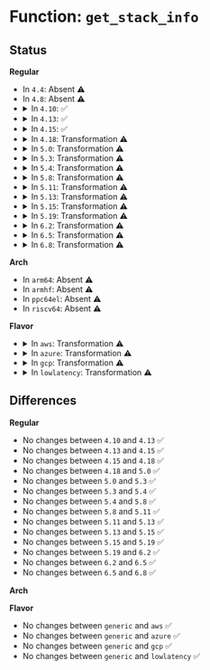 # Function: <code>get_stack_info</code>

## Status
<b>Regular</b>
<ul>
<li>
In <code>4.4</code>: Absent ⚠️
</li>
<li>
In <code>4.8</code>: Absent ⚠️
</li>
<li>
<details>
<summary>In <code>4.10</code>: ✅</summary>

```c
int get_stack_info(long unsigned int *stack, struct task_struct *task, struct stack_info *info, long unsigned int *visit_mask);
```

**Collision:** Unique Global

**Inline:** No

**Transformation:** False

**Instances:**

```
In arch/x86/kernel/dumpstack_64.c (ffffffff81030210)
Location: arch/x86/kernel/dumpstack_64.c:96
Inline: False
Direct callers:
  - arch/x86/kernel/dumpstack.c:show_trace_log_lvl
  - arch/x86/kernel/unwind_frame.c:update_stack_state
```
**Symbols:**

```
ffffffff81030210-ffffffff81030368: get_stack_info (STB_GLOBAL)
```
</details>
</li>
<li>
<details>
<summary>In <code>4.13</code>: ✅</summary>

```c
int get_stack_info(long unsigned int *stack, struct task_struct *task, struct stack_info *info, long unsigned int *visit_mask);
```

**Collision:** Unique Global

**Inline:** No

**Transformation:** False

**Instances:**

```
In arch/x86/kernel/dumpstack_64.c (ffffffff8102e470)
Location: arch/x86/kernel/dumpstack_64.c:97
Inline: False
Direct callers:
  - arch/x86/kernel/dumpstack.c:show_trace_log_lvl
  - arch/x86/kernel/unwind_frame.c:update_stack_state
  - arch/x86/kernel/unwind_frame.c:unwind_dump
```
**Symbols:**

```
ffffffff8102e470-ffffffff8102e5b6: get_stack_info (STB_GLOBAL)
```
</details>
</li>
<li>
<details>
<summary>In <code>4.15</code>: ✅</summary>

```c
int get_stack_info(long unsigned int *stack, struct task_struct *task, struct stack_info *info, long unsigned int *visit_mask);
```

**Collision:** Unique Global

**Inline:** No

**Transformation:** False

**Instances:**

```
In arch/x86/kernel/dumpstack_64.c (ffffffff81030300)
Location: arch/x86/kernel/dumpstack_64.c:107
Inline: False
Direct callers:
  - arch/x86/kernel/dumpstack.c:show_trace_log_lvl
  - arch/x86/kernel/dumpstack.c:show_trace_log_lvl
  - arch/x86/kernel/unwind_frame.c:update_stack_state
  - arch/x86/kernel/unwind_frame.c:unwind_dump
```
**Symbols:**

```
ffffffff81030300-ffffffff8103045b: get_stack_info (STB_GLOBAL)
```
</details>
</li>
<li>
<details>
<summary>In <code>4.18</code>: Transformation ⚠️</summary>

```c
int get_stack_info(long unsigned int *stack, struct task_struct *task, struct stack_info *info, long unsigned int *visit_mask);
```

**Collision:** Unique Global

**Inline:** No

**Transformation:** True

**Instances:**

```
In arch/x86/kernel/dumpstack_64.c (0)
Location: arch/x86/kernel/dumpstack_64.c:107
Inline: False
Direct callers:
  - arch/x86/kernel/dumpstack.c:show_trace_log_lvl
  - arch/x86/kernel/dumpstack.c:show_trace_log_lvl
  - arch/x86/kernel/unwind_frame.c:__unwind_start
  - arch/x86/kernel/unwind_frame.c:update_stack_state
  - arch/x86/kernel/unwind_frame.c:unwind_dump
```
**Symbols:**

```
ffffffff810316d7-ffffffff810316ef: get_stack_info.cold.0 (STB_LOCAL)
ffffffff81031590-ffffffff810316d7: get_stack_info (STB_GLOBAL)
```
</details>
</li>
<li>
<details>
<summary>In <code>5.0</code>: Transformation ⚠️</summary>

```c
int get_stack_info(long unsigned int *stack, struct task_struct *task, struct stack_info *info, long unsigned int *visit_mask);
```

**Collision:** Unique Global

**Inline:** No

**Transformation:** True

**Instances:**

```
In arch/x86/kernel/dumpstack_64.c (0)
Location: arch/x86/kernel/dumpstack_64.c:107
Inline: False
Direct callers:
  - arch/x86/kernel/dumpstack.c:show_trace_log_lvl
  - arch/x86/kernel/dumpstack.c:show_trace_log_lvl
  - arch/x86/kernel/unwind_frame.c:__unwind_start
  - arch/x86/kernel/unwind_frame.c:update_stack_state
  - arch/x86/kernel/unwind_frame.c:unwind_dump
```
**Symbols:**

```
ffffffff81032977-ffffffff8103298f: get_stack_info.cold.0 (STB_LOCAL)
ffffffff81032830-ffffffff81032977: get_stack_info (STB_GLOBAL)
```
</details>
</li>
<li>
<details>
<summary>In <code>5.3</code>: Transformation ⚠️</summary>

```c
int get_stack_info(long unsigned int *stack, struct task_struct *task, struct stack_info *info, long unsigned int *visit_mask);
```

**Collision:** Unique Global

**Inline:** No

**Transformation:** True

**Instances:**

```
In arch/x86/kernel/dumpstack_64.c (0)
Location: arch/x86/kernel/dumpstack_64.c:146
Inline: False
Direct callers:
  - arch/x86/kernel/dumpstack.c:show_trace_log_lvl
  - arch/x86/kernel/dumpstack.c:show_trace_log_lvl
  - arch/x86/kernel/unwind_frame.c:__unwind_start
  - arch/x86/kernel/unwind_frame.c:update_stack_state
  - arch/x86/kernel/unwind_frame.c:unwind_dump
```
**Symbols:**

```
ffffffff8103477c-ffffffff81034794: get_stack_info.cold (STB_LOCAL)
ffffffff81034640-ffffffff8103477c: get_stack_info (STB_GLOBAL)
```
</details>
</li>
<li>
<details>
<summary>In <code>5.4</code>: Transformation ⚠️</summary>

```c
int get_stack_info(long unsigned int *stack, struct task_struct *task, struct stack_info *info, long unsigned int *visit_mask);
```

**Collision:** Unique Global

**Inline:** No

**Transformation:** True

**Instances:**

```
In arch/x86/kernel/dumpstack_64.c (0)
Location: arch/x86/kernel/dumpstack_64.c:153
Inline: False
Direct callers:
  - arch/x86/kernel/dumpstack.c:show_trace_log_lvl
  - arch/x86/kernel/dumpstack.c:show_trace_log_lvl
  - arch/x86/kernel/unwind_frame.c:__unwind_start
  - arch/x86/kernel/unwind_frame.c:update_stack_state
  - arch/x86/kernel/unwind_frame.c:unwind_dump
```
**Symbols:**

```
ffffffff81035011-ffffffff81035029: get_stack_info.cold (STB_LOCAL)
ffffffff81034ed0-ffffffff81035011: get_stack_info (STB_GLOBAL)
```
</details>
</li>
<li>
<details>
<summary>In <code>5.8</code>: Transformation ⚠️</summary>

```c
int get_stack_info(long unsigned int *stack, struct task_struct *task, struct stack_info *info, long unsigned int *visit_mask);
```

**Collision:** Unique Global

**Inline:** No

**Transformation:** True

**Instances:**

```
In arch/x86/kernel/dumpstack_64.c (0)
Location: arch/x86/kernel/dumpstack_64.c:150
Inline: False
Direct callers:
  - arch/x86/kernel/dumpstack.c:show_trace_log_lvl
  - arch/x86/kernel/dumpstack.c:show_trace_log_lvl
  - arch/x86/kernel/unwind_frame.c:__unwind_start
  - arch/x86/kernel/unwind_frame.c:update_stack_state
  - arch/x86/kernel/unwind_frame.c:unwind_dump
```
**Symbols:**

```
ffffffff81036e7f-ffffffff81036e97: get_stack_info.cold (STB_LOCAL)
ffffffff81036d30-ffffffff81036e7f: get_stack_info (STB_GLOBAL)
```
</details>
</li>
<li>
<details>
<summary>In <code>5.11</code>: Transformation ⚠️</summary>

```c
int get_stack_info(long unsigned int *stack, struct task_struct *task, struct stack_info *info, long unsigned int *visit_mask);
```

**Collision:** Unique Global

**Inline:** No

**Transformation:** True

**Instances:**

```
In arch/x86/kernel/dumpstack_64.c (0)
Location: arch/x86/kernel/dumpstack_64.c:175
Inline: False
Direct callers:
  - arch/x86/kernel/dumpstack.c:show_trace_log_lvl
  - arch/x86/kernel/dumpstack.c:show_trace_log_lvl
  - arch/x86/kernel/unwind_frame.c:__unwind_start
  - arch/x86/kernel/unwind_frame.c:update_stack_state
  - arch/x86/kernel/unwind_frame.c:unwind_dump
```
**Symbols:**

```
ffffffff81bd3391-ffffffff81bd33a9: get_stack_info.cold (STB_LOCAL)
ffffffff81037f00-ffffffff81037f8c: get_stack_info (STB_GLOBAL)
```
</details>
</li>
<li>
<details>
<summary>In <code>5.13</code>: Transformation ⚠️</summary>

```c
int get_stack_info(long unsigned int *stack, struct task_struct *task, struct stack_info *info, long unsigned int *visit_mask);
```

**Collision:** Unique Global

**Inline:** No

**Transformation:** True

**Instances:**

```
In arch/x86/kernel/dumpstack_64.c (0)
Location: arch/x86/kernel/dumpstack_64.c:185
Inline: False
Direct callers:
  - arch/x86/kernel/dumpstack.c:show_trace_log_lvl
  - arch/x86/kernel/dumpstack.c:show_trace_log_lvl
  - arch/x86/kernel/unwind_frame.c:__unwind_start
  - arch/x86/kernel/unwind_frame.c:update_stack_state
  - arch/x86/kernel/unwind_frame.c:unwind_dump
```
**Symbols:**

```
ffffffff81bc5803-ffffffff81bc581b: get_stack_info.cold (STB_LOCAL)
ffffffff81039a40-ffffffff81039acc: get_stack_info (STB_GLOBAL)
```
</details>
</li>
<li>
<details>
<summary>In <code>5.15</code>: Transformation ⚠️</summary>

```c
int get_stack_info(long unsigned int *stack, struct task_struct *task, struct stack_info *info, long unsigned int *visit_mask);
```

**Collision:** Unique Global

**Inline:** No

**Transformation:** True

**Instances:**

```
In arch/x86/kernel/dumpstack_64.c (0)
Location: arch/x86/kernel/dumpstack_64.c:191
Inline: False
Direct callers:
  - arch/x86/kernel/dumpstack.c:show_trace_log_lvl
  - arch/x86/kernel/dumpstack.c:show_trace_log_lvl
  - arch/x86/kernel/unwind_frame.c:__unwind_start
  - arch/x86/kernel/unwind_frame.c:update_stack_state
  - arch/x86/kernel/unwind_frame.c:unwind_dump
```
**Symbols:**

```
ffffffff81c984e0-ffffffff81c98565: get_stack_info.cold (STB_LOCAL)
ffffffff8103f3d0-ffffffff8103f473: get_stack_info (STB_GLOBAL)
```
</details>
</li>
<li>
<details>
<summary>In <code>5.19</code>: Transformation ⚠️</summary>

```c
int get_stack_info(long unsigned int *stack, struct task_struct *task, struct stack_info *info, long unsigned int *visit_mask);
```

**Collision:** Unique Global

**Inline:** No

**Transformation:** True

**Instances:**

```
In arch/x86/kernel/dumpstack_64.c (0)
Location: arch/x86/kernel/dumpstack_64.c:191
Inline: False
Direct callers:
  - arch/x86/kernel/dumpstack.c:show_trace_log_lvl
  - arch/x86/kernel/dumpstack.c:show_trace_log_lvl
  - arch/x86/kernel/unwind_frame.c:__unwind_start
  - arch/x86/kernel/unwind_frame.c:update_stack_state
  - arch/x86/kernel/unwind_frame.c:unwind_dump
```
**Symbols:**

```
ffffffff81e479e4-ffffffff81e47a67: get_stack_info.cold (STB_LOCAL)
ffffffff81046a30-ffffffff81046adb: get_stack_info (STB_GLOBAL)
```
</details>
</li>
<li>
<details>
<summary>In <code>6.2</code>: Transformation ⚠️</summary>

```c
int get_stack_info(long unsigned int *stack, struct task_struct *task, struct stack_info *info, long unsigned int *visit_mask);
```

**Collision:** Unique Global

**Inline:** No

**Transformation:** True

**Instances:**

```
In arch/x86/kernel/dumpstack_64.c (0)
Location: arch/x86/kernel/dumpstack_64.c:191
Inline: False
Direct callers:
  - arch/x86/kernel/dumpstack.c:show_trace_log_lvl
  - arch/x86/kernel/dumpstack.c:show_trace_log_lvl
  - arch/x86/kernel/unwind_frame.c:__unwind_start
  - arch/x86/kernel/unwind_frame.c:update_stack_state
  - arch/x86/kernel/unwind_frame.c:unwind_dump
```
**Symbols:**

```
ffffffff820520c7-ffffffff8205212f: get_stack_info.cold (STB_LOCAL)
ffffffff81050ac0-ffffffff81050b81: get_stack_info (STB_GLOBAL)
```
</details>
</li>
<li>
<details>
<summary>In <code>6.5</code>: Transformation ⚠️</summary>

```c
int get_stack_info(long unsigned int *stack, struct task_struct *task, struct stack_info *info, long unsigned int *visit_mask);
```

**Collision:** Unique Global

**Inline:** No

**Transformation:** True

**Instances:**

```
In arch/x86/kernel/dumpstack_64.c (0)
Location: arch/x86/kernel/dumpstack_64.c:191
Inline: False
Direct callers:
  - arch/x86/kernel/dumpstack.c:show_trace_log_lvl
  - arch/x86/kernel/dumpstack.c:show_trace_log_lvl
  - arch/x86/kernel/unwind_frame.c:__unwind_start
  - arch/x86/kernel/unwind_frame.c:update_stack_state
  - arch/x86/kernel/unwind_frame.c:unwind_dump
```
**Symbols:**

```
ffffffff820d05f2-ffffffff820d0649: get_stack_info.cold (STB_LOCAL)
ffffffff810517f0-ffffffff810518b1: get_stack_info (STB_GLOBAL)
```
</details>
</li>
<li>
<details>
<summary>In <code>6.8</code>: Transformation ⚠️</summary>

```c
int get_stack_info(long unsigned int *stack, struct task_struct *task, struct stack_info *info, long unsigned int *visit_mask);
```

**Collision:** Unique Global

**Inline:** No

**Transformation:** True

**Instances:**

```
In arch/x86/kernel/dumpstack_64.c (0)
Location: arch/x86/kernel/dumpstack_64.c:191
Inline: False
Direct callers:
  - arch/x86/kernel/dumpstack.c:show_trace_log_lvl
  - arch/x86/kernel/dumpstack.c:show_trace_log_lvl
  - arch/x86/kernel/unwind_frame.c:__unwind_start
  - arch/x86/kernel/unwind_frame.c:update_stack_state
  - arch/x86/kernel/unwind_frame.c:unwind_dump
```
**Symbols:**

```
ffffffff821ab107-ffffffff821ab15e: get_stack_info.cold (STB_LOCAL)
ffffffff81058a10-ffffffff81058ad1: get_stack_info (STB_GLOBAL)
```
</details>
</li>
</ul>
<b>Arch</b>
<ul>
<li>
In <code>arm64</code>: Absent ⚠️
</li>
<li>
In <code>armhf</code>: Absent ⚠️
</li>
<li>
In <code>ppc64el</code>: Absent ⚠️
</li>
<li>
In <code>riscv64</code>: Absent ⚠️
</li>
</ul>
<b>Flavor</b>
<ul>
<li>
<details>
<summary>In <code>aws</code>: Transformation ⚠️</summary>

```c
int get_stack_info(long unsigned int *stack, struct task_struct *task, struct stack_info *info, long unsigned int *visit_mask);
```

**Collision:** Unique Global

**Inline:** No

**Transformation:** True

**Instances:**

```
In arch/x86/kernel/dumpstack_64.c (0)
Location: arch/x86/kernel/dumpstack_64.c:153
Inline: False
Direct callers:
  - arch/x86/kernel/dumpstack.c:show_trace_log_lvl
  - arch/x86/kernel/dumpstack.c:show_trace_log_lvl
  - arch/x86/kernel/unwind_frame.c:__unwind_start
  - arch/x86/kernel/unwind_frame.c:update_stack_state
  - arch/x86/kernel/unwind_frame.c:unwind_dump
```
**Symbols:**

```
ffffffff81035171-ffffffff81035189: get_stack_info.cold (STB_LOCAL)
ffffffff81035030-ffffffff81035171: get_stack_info (STB_GLOBAL)
```
</details>
</li>
<li>
<details>
<summary>In <code>azure</code>: Transformation ⚠️</summary>

```c
int get_stack_info(long unsigned int *stack, struct task_struct *task, struct stack_info *info, long unsigned int *visit_mask);
```

**Collision:** Unique Global

**Inline:** No

**Transformation:** True

**Instances:**

```
In arch/x86/kernel/dumpstack_64.c (0)
Location: arch/x86/kernel/dumpstack_64.c:153
Inline: False
Direct callers:
  - arch/x86/kernel/dumpstack.c:show_trace_log_lvl
  - arch/x86/kernel/dumpstack.c:show_trace_log_lvl
  - arch/x86/kernel/unwind_frame.c:__unwind_start
  - arch/x86/kernel/unwind_frame.c:update_stack_state
  - arch/x86/kernel/unwind_frame.c:unwind_dump
```
**Symbols:**

```
ffffffff81024ab1-ffffffff81024ac9: get_stack_info.cold (STB_LOCAL)
ffffffff81024970-ffffffff81024ab1: get_stack_info (STB_GLOBAL)
```
</details>
</li>
<li>
<details>
<summary>In <code>gcp</code>: Transformation ⚠️</summary>

```c
int get_stack_info(long unsigned int *stack, struct task_struct *task, struct stack_info *info, long unsigned int *visit_mask);
```

**Collision:** Unique Global

**Inline:** No

**Transformation:** True

**Instances:**

```
In arch/x86/kernel/dumpstack_64.c (0)
Location: arch/x86/kernel/dumpstack_64.c:153
Inline: False
Direct callers:
  - arch/x86/kernel/dumpstack.c:show_trace_log_lvl
  - arch/x86/kernel/dumpstack.c:show_trace_log_lvl
  - arch/x86/kernel/unwind_frame.c:__unwind_start
  - arch/x86/kernel/unwind_frame.c:update_stack_state
  - arch/x86/kernel/unwind_frame.c:unwind_dump
```
**Symbols:**

```
ffffffff81034fd1-ffffffff81034fe9: get_stack_info.cold (STB_LOCAL)
ffffffff81034e90-ffffffff81034fd1: get_stack_info (STB_GLOBAL)
```
</details>
</li>
<li>
<details>
<summary>In <code>lowlatency</code>: Transformation ⚠️</summary>

```c
int get_stack_info(long unsigned int *stack, struct task_struct *task, struct stack_info *info, long unsigned int *visit_mask);
```

**Collision:** Unique Global

**Inline:** No

**Transformation:** True

**Instances:**

```
In arch/x86/kernel/dumpstack_64.c (0)
Location: arch/x86/kernel/dumpstack_64.c:153
Inline: False
Direct callers:
  - arch/x86/kernel/dumpstack.c:show_trace_log_lvl
  - arch/x86/kernel/dumpstack.c:show_trace_log_lvl
  - arch/x86/kernel/unwind_frame.c:__unwind_start
  - arch/x86/kernel/unwind_frame.c:update_stack_state
  - arch/x86/kernel/unwind_frame.c:unwind_dump
```
**Symbols:**

```
ffffffff81035f11-ffffffff81035f29: get_stack_info.cold (STB_LOCAL)
ffffffff81035dd0-ffffffff81035f11: get_stack_info (STB_GLOBAL)
```
</details>
</li>
</ul>

## Differences
<b>Regular</b>
<ul>
<li>
No changes between <code>4.10</code> and <code>4.13</code> ✅
</li>
<li>
No changes between <code>4.13</code> and <code>4.15</code> ✅
</li>
<li>
No changes between <code>4.15</code> and <code>4.18</code> ✅
</li>
<li>
No changes between <code>4.18</code> and <code>5.0</code> ✅
</li>
<li>
No changes between <code>5.0</code> and <code>5.3</code> ✅
</li>
<li>
No changes between <code>5.3</code> and <code>5.4</code> ✅
</li>
<li>
No changes between <code>5.4</code> and <code>5.8</code> ✅
</li>
<li>
No changes between <code>5.8</code> and <code>5.11</code> ✅
</li>
<li>
No changes between <code>5.11</code> and <code>5.13</code> ✅
</li>
<li>
No changes between <code>5.13</code> and <code>5.15</code> ✅
</li>
<li>
No changes between <code>5.15</code> and <code>5.19</code> ✅
</li>
<li>
No changes between <code>5.19</code> and <code>6.2</code> ✅
</li>
<li>
No changes between <code>6.2</code> and <code>6.5</code> ✅
</li>
<li>
No changes between <code>6.5</code> and <code>6.8</code> ✅
</li>
</ul>
<b>Arch</b>
<ul>
</ul>
<b>Flavor</b>
<ul>
<li>
No changes between <code>generic</code> and <code>aws</code> ✅
</li>
<li>
No changes between <code>generic</code> and <code>azure</code> ✅
</li>
<li>
No changes between <code>generic</code> and <code>gcp</code> ✅
</li>
<li>
No changes between <code>generic</code> and <code>lowlatency</code> ✅
</li>
</ul>
